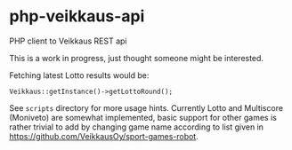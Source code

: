 # php-veikkaus-api
PHP client to Veikkaus REST api

This is a work in progress, just thought someone might be interested.

Fetching latest Lotto results would be:

`Veikkaus::getInstance()->getLottoRound();`

See `scripts` directory for more usage hints. Currently Lotto and Multiscore (Moniveto) are somewhat implemented, basic support for other games is rather trivial to add by changing game name according to list given in https://github.com/VeikkausOy/sport-games-robot.
